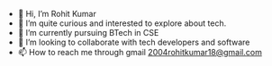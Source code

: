 - 👋 Hi, I’m Rohit Kumar
- 👀 I’m quite curious and interested to explore about tech.
- 🌱 I’m currently pursuing BTech in CSE
- 💞️ I’m looking to collaborate with tech developers and software 
- 📫 How to reach me through gmail 2004rohitkumar18@gmail.com

<!---
Rohitkumaar18/Rohitkumaar18 is a ✨ special ✨ repository because its `README.md` (this file) appears on your GitHub profile.
You can click the Preview link to take a look at your changes.
--->
